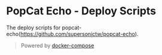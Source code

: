 # PopCat Echo - Deploy Scripts

The deploy scripts for popcat-echo(<https://github.com/supersonictw/popcat-echo>).

> Powered by [docker-compose](https://docs.docker.com/compose/)
